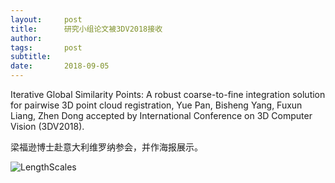 ```yaml
---
layout:     post
title:      研究小组论文被3DV2018接收
author:     
tags: 		post
subtitle:  	
date:       2018-09-05
---
```

<!-- Start Writing Below in Markdown -->

Iterative Global Similarity Points: A robust coarse-to-fine integration solution for pairwise 3D point cloud registration, Yue Pan, Bisheng Yang, Fuxun Liang, Zhen Dong accepted by International Conference on 3D Computer Vision (3DV2018).

梁福逊博士赴意大利维罗纳参会，并作海报展示。

![LengthScales](/EAB-AM-Project/img/AMData.png)

